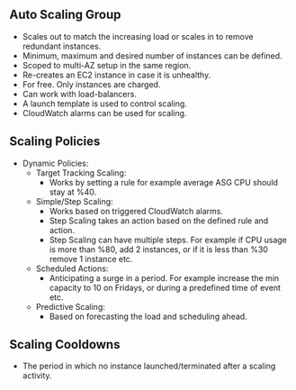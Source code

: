 ## Auto Scaling Group
- Scales out to match the increasing load or scales in to remove redundant instances.
- Minimum, maximum and desired number of instances can be defined.
- Scoped to multi-AZ setup in the same region.
- Re-creates an EC2 instance in case it is unhealthy.
- For free. Only instances are charged.
- Can work with load-balancers.
- A launch template is used to control scaling.
- CloudWatch alarms can be used for scaling.

## Scaling Policies
- Dynamic Policies:
    - Target Tracking Scaling:
        - Works by setting a rule for example average ASG CPU should stay at %40.
    - Simple/Step Scaling:
        - Works based on triggered CloudWatch alarms. 
        - Step Scaling takes an action based on the defined rule and action.
        - Step Scaling can have multiple steps. For example if CPU usage is more than %80, add 2 instances, or if it is less than %30 remove 1 instance etc.
    - Scheduled Actions:
        - Anticipating a surge in a period. For example increase the min capacity to 10 on Fridays, or during a predefined time of event etc.
    - Predictive Scaling:
        - Based on forecasting the load and scheduling ahead.

## Scaling Cooldowns
- The period in which no instance launched/terminated after a scaling activity.
